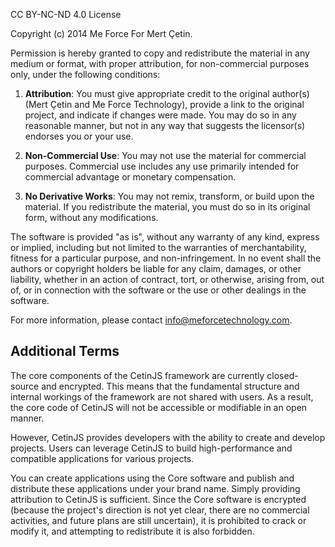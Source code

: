 CC BY-NC-ND 4.0 License

Copyright (c) 2014 Me Force For Mert Çetin.

Permission is hereby granted to copy and redistribute the material in any medium or format, with proper attribution, for non-commercial purposes only, under the following conditions:

1. **Attribution**: You must give appropriate credit to the original author(s) (Mert Çetin and Me Force Technology), provide a link to the original project, and indicate if changes were made. You may do so in any reasonable manner, but not in any way that suggests the licensor(s) endorses you or your use.

2. **Non-Commercial Use**: You may not use the material for commercial purposes. Commercial use includes any use primarily intended for commercial advantage or monetary compensation.

3. **No Derivative Works**: You may not remix, transform, or build upon the material. If you redistribute the material, you must do so in its original form, without any modifications.

The software is provided "as is", without any warranty of any kind, express or implied, including but not limited to the warranties of merchantability, fitness for a particular purpose, and non-infringement. In no event shall the authors or copyright holders be liable for any claim, damages, or other liability, whether in an action of contract, tort, or otherwise, arising from, out of, or in connection with the software or the use or other dealings in the software.

For more information, please contact [info@meforcetechnology.com](mailto:info@meforcetechnology.com).

## Additional Terms
The core components of the CetinJS framework are currently closed-source and encrypted. This means that the fundamental structure and internal workings of the framework are not shared with users. As a result, the core code of CetinJS will not be accessible or modifiable in an open manner.

However, CetinJS provides developers with the ability to create and develop projects. Users can leverage CetinJS to build high-performance and compatible applications for various projects.

You can create applications using the Core software and publish and distribute these applications under your brand name. Simply providing attribution to CetinJS is sufficient. Since the Core software is encrypted (because the project's direction is not yet clear, there are no commercial activities, and future plans are still uncertain), it is prohibited to crack or modify it, and attempting to redistribute it is also forbidden.